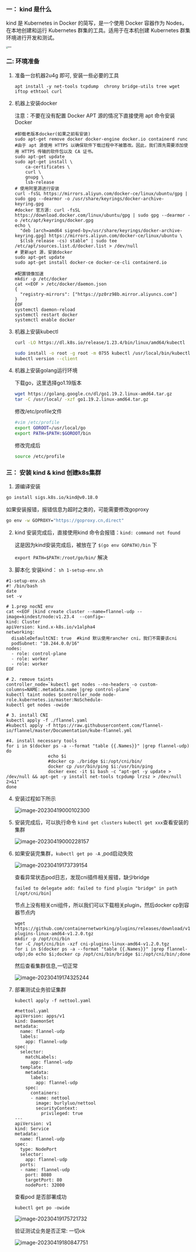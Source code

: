### 一： kind 是什么

kind 是 Kubernetes in Docker 的简写，是一个使用 Docker 容器作为 Nodes，在本地创建和运行 Kubernetes 群集的工具。适用于在本机创建 Kubernetes 群集环境进行开发和测试。

<img src="./assets/kind-diagram.webp" alt="kind" style="zoom:33%;" /> 



### 二:  环境准备

1. 准备一台机器2u4g 即可, 安装一些必要的工具

   `apt install -y net-tools tcpdump  chrony bridge-utils tree wget iftop ethtool curl`

2. 机器上安装docker

   注意：不要在没有配置 Docker APT 源的情况下直接使用 apt 命令安装 Docker

   ```shell
   #卸载老版本docker(如果之前有安装)
   sudo apt-get remove docker docker-engine docker.io containerd runc
   #由于 apt 源使用 HTTPS 以确保软件下载过程中不被篡改。因此，我们首先需要添加使用 HTTPS 传输的软件包以及 CA 证书。
   sudo apt-get update
   sudo apt-get install \
       ca-certificates \
       curl \
       gnupg \
       lsb-release
   # 使用阿里源进行安装
   curl -fsSL https://mirrors.aliyun.com/docker-ce/linux/ubuntu/gpg | sudo gpg --dearmor -o /usr/share/keyrings/docker-archive-keyring.gpg
   #docker 官方源: curl -fsSL https://download.docker.com/linux/ubuntu/gpg | sudo gpg --dearmor -o /etc/apt/keyrings/docker.gpg
   echo \
     "deb [arch=amd64 signed-by=/usr/share/keyrings/docker-archive-keyring.gpg] https://mirrors.aliyun.com/docker-ce/linux/ubuntu \
     $(lsb_release -cs) stable" | sudo tee /etc/apt/sources.list.d/docker.list > /dev/null
   # 更新apt 源，安装docker
   sudo apt-get update
   sudo apt-get install docker-ce docker-ce-cli containerd.io
   
   #配置镜像加速
   mkdir -p /etc/docker
   cat <<EOF > /etc/docker/daemon.json
   {
     "registry-mirrors": ["https://pz0rz98b.mirror.aliyuncs.com"]
   }
   EOF
   systemctl daemon-reload
   systemctl restart docker
   systemctl enable docker
   
   ```

3. 机器上安装kubectl

   ```bash
   curl -LO https://dl.k8s.io/release/1.23.4/bin/linux/amd64/kubectl
   
   sudo install -o root -g root -m 0755 kubectl /usr/local/bin/kubectl
   kubectl version --client
   ```

4. 机器上安装golang运行环境

   下载go，这里选择go1.19版本

   ```bash
   wget https://golang.google.cn/dl/go1.19.2.linux-amd64.tar.gz
   tar -C /usr/local/ -xzf go1.19.2.linux-amd64.tar.gz
   ```

   修改/etc/profile文件

   ```bash
   #vim /etc/profile
   export GOROOT=/usr/local/go
   export PATH=$PATH:$GOROOT/bin
   ```

   修改完成后

   ```bash
   source /etc/profile
   ```



### 三： 安装 kind & kind 创建k8s集群

1.  源编译安装

   ```bash
   go install sigs.k8s.io/kind@v0.18.0
   ```

   如果安装报错，报错信息为超时之类的，可能需要修改goproxy

   ```bash
   go env -w GOPROXY="https://goproxy.cn,direct"
   ```

2. kind 安装完成后，直接使用kind 命令会报错：`kind: command not found`

   这是因为kind安装完成后，被放在了 `$(go env GOPATH)/bin` 下

   `export PATH=$PATH:/root/go/bin/`  解决

   

3.  脚本化 安装kind： `sh 1-setup-env.sh`

   ```shell
   #1-setup-env.sh
   #! /bin/bash
   date
   set -v
   
   # 1.prep nocNI env
   cat <<EOF |kind create cluster --name=flannel-udp --image=kindest/node:v1.23.4  --config=-
   kind: Cluster
   apiVersion: kind.x-k8s.io/v1alpha4
   networking:
     disableDefaultCNI: true  #kind 默认使用rancher cni，我们不需要该cni
     podSubnet: "10.244.0.0/16"
   nodes:
     - role: control-plane
     - role: worker
     - role: worker
   EOF
   
   # 2. remove taints
   controller_node=`kubectl get nodes --no-headers -o custom-columns=NAME:.metadata.name |grep control-plane`
   kubectl taint nodes $controller_node node-role.kubernetes.io/master:NoSchedule-
   kubectl get nodes -owide
   
   # 3. install CNI
   kubectl apply -f ./flannel.yaml
   #kubectl apply -f https://raw.githubusercontent.com/flannel-io/flannel/master/Documentation/kube-flannel.yml
   
   #4. install necessary tools
   for i in $(docker ps -a --format "table {{.Names}}" |grep flannel-udp)
   do
                   echo $i
                   #docker cp ./bridge $i:/opt/cni/bin/
                   docker cp /usr/bin/ping $i:/usr/bin/ping
                   docker exec -it $i bash -c "apt-get -y update > /dev/null && apt-get -y install net-tools tcpdump lrzsz > /dev/null 2>&1"
   done
   
   ```
   
4. 安装过程如下所示

   ![image-20230419000102300](./assets/image-20230419000102300.png) 

   

5. 安装完成后，可以执行命令 `kind get clusters`  `kubectl get xxx`查看安装的集群

   ![image-20230419000228157](./assets/image-20230419000228157.png) 



6. 如果安装完集群，`kubectl get po -A` ,pod启动失败

   ![image-20230419173739154](./assets/image-20230419173739154.png) 

   查看异常状态pod日志，发现cni插件相关报错，缺少bridge

   `failed to delegate add: failed to find plugin "bridge" in path [/opt/cni/bin]`

   节点上没有相关cni组件，所以我们可以下载相关plugin，然后docker cp到容器节点内

   ```shell
   wget https://github.com/containernetworking/plugins/releases/download/v1.2.0/cni-plugins-linux-amd64-v1.2.0.tgz
   mkdir -p /opt/cni/bin
   tar -C /opt/cni/bin -xzf cni-plugins-linux-amd64-v1.2.0.tgz
   for i in $(docker ps -a --format "table {{.Names}}" |grep flannel-udp);do echo $i;docker cp /opt/cni/bin/bridge $i:/opt/cni/bin/;done
   ```

   然后查看集群信息,一切正常

   ![image-20230419174325244](./assets/image-20230419174325244.png) 

7. 部署测试业务验证集群

   `kubectl apply -f nettool.yaml`

   ```shell
   #nettool.yaml
   apiVersion: apps/v1
   kind: DaemonSet
   metadata:
     name: flannel-udp
     labels:
       app: flannel-udp
   spec:
     selector:
       matchLabels:
         app: flannel-udp
     template:
       metadata:
         labels:
           app: flannel-udp
       spec:
         containers:
         - name: nettool
           image: burlyluo/nettool
           securityContext:
             privileged: true
   ---
   apiVersion: v1
   kind: Service
   metadata:
     name: flannel-udp
   spec:
     type: NodePort
     selector: 
       app: flannel-udp
     ports:
     - name: flannel-udp
       port: 8080
       targetPort: 80
       nodePort: 32000
   ```

   查看pod 是否部署成功

   `kubectl get po -owide`

   ![image-20230419175721732](./assets/image-20230419175721732.png)

   

   验证测试业务是否正常: 一切ok 

   ![image-20230419180847751](./assets/image-20230419180847751.png)
